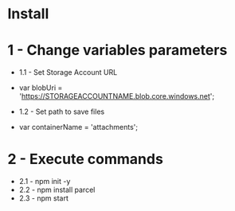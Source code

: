 # Install

# 1 - Change variables parameters

- 1.1 - Set Storage Account URL
- var blobUri = 'https://STORAGEACCOUNTNAME.blob.core.windows.net';

- 1.2 - Set path to save files
- var containerName = 'attachments';

# 2 - Execute commands
- 2.1 - npm init -y
- 2.2 - npm install parcel
- 2.3 - npm start


